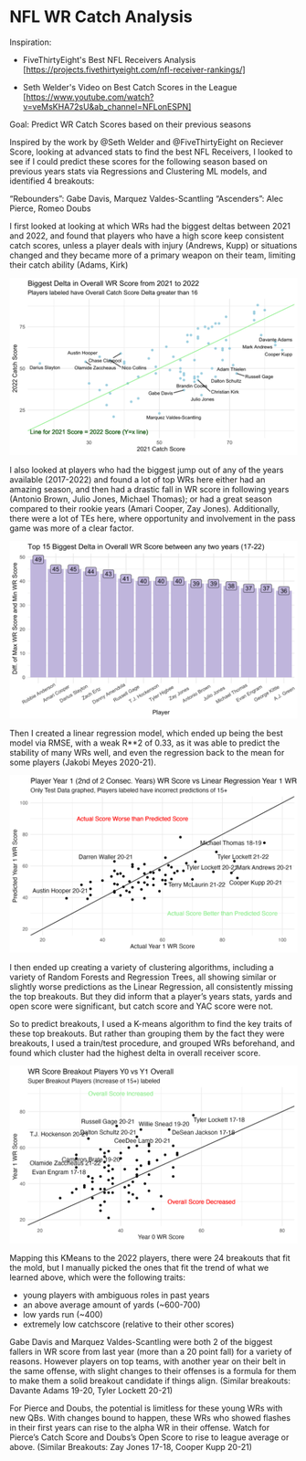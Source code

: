 # NFL WR Catch Analysis

Inspiration:
- FiveThirtyEight's Best NFL Receivers Analysis [https://projects.fivethirtyeight.com/nfl-receiver-rankings/]
  
- Seth Welder's Video on Best Catch Scores in the League [https://www.youtube.com/watch?v=veMsKHA72sU&ab_channel=NFLonESPN]

Goal:
Predict WR Catch Scores based on their previous seasons

Inspired by the work by @Seth Welder and @FiveThirtyEight on Reciever Score, looking at advanced stats to find the best NFL Receivers, I looked to see if I could predict these scores for the following season based on previous years stats via Regressions and Clustering ML models, and identified 4 breakouts:

“Rebounders”: Gabe Davis, Marquez Valdes-Scantling
“Ascenders”: Alec Pierce, Romeo Doubs

I first looked at looking at which WRs had the biggest deltas between 2021 and 2022, and found that players who have a high score keep consistent catch scores, unless a player deals with injury (Andrews, Kupp) or situations changed and they became more of a primary weapon on their team, limiting their catch ability (Adams, Kirk)

![CatchScore_2021v2022.png](https://github.com/rajrdasani/NFL_RecieverScore_Analysis/blob/main/Images/CatchScore_2021v2022.png)

I also looked at players who had the biggest jump out of any of the years available (2017-2022) and found a lot of top WRs here either had an amazing season, and then had a drastic fall in WR score in following years (Antonio Brown, Julio Jones, Michael Thomas); or had a great season compared to their rookie years (Amari Cooper, Zay Jones). Additionally, there were a lot of TEs here, where opportunity and involvement in the pass game was more of a clear factor.

![BiggestCatchScoreDelta_2017_2022.png](https://github.com/rajrdasani/NFL_RecieverScore_Analysis/blob/main/Images/BiggestCatchScoreDelta_2017_2022.png)

Then I created a linear regression model, which ended up being the best model via RMSE, with a weak R**2 of 0.33, as it was able to predict the stability of many WRs well, and even the regression back to the mean for some players (Jakobi Meyes 2020-21).

![LinearRegression_Year1Predictions.png](https://github.com/rajrdasani/NFL_RecieverScore_Analysis/blob/main/Images/LinearRegression_Year1Predictions.png)

I then ended up creating a variety of clustering algorithms, including a variety of Random Forests and Regression Trees, all showing similar or slightly worse predictions as the Linear Regression, all consistently missing the top breakouts. But they did inform that a player’s years stats, yards and open score were significant, but catch score and YAC score were not. 


So to predict breakouts, I used a K-means algorithm to find the key traits of these top breakouts. But rather than grouping them by the fact they were breakouts, I used a train/test procedure, and grouped WRs beforehand, and found which cluster had the highest delta in overall receiver score. 

![BreakoutCluster_Y0vY1Overalls.png](https://github.com/rajrdasani/NFL_RecieverScore_Analysis/blob/main/Images/BreakoutCluster_Y0vY1Overalls.png)

Mapping this KMeans to the 2022 players, there were 24 breakouts that fit the mold, but I manually picked the ones that fit the trend of what we learned above, which were the following traits:
- young players with ambiguous roles in past years 
- an above average amount of yards (~600-700)
- low yards run (~400)
- extremely low catchscore (relative to their other scores)

Gabe Davis and Marquez Valdes-Scantling were both 2 of the biggest fallers in WR score from last year (more than a 20 point fall) for a variety of reasons. However players on top teams, with another year on their belt in the same offense, with slight changes to their offenses is a formula for them to make them a solid breakout candidate if things align. (Similar breakouts: Davante Adams 19-20, Tyler Lockett 20-21)

For Pierce and Doubs, the potential is limitless for these young WRs with new QBs. With changes bound to happen, these WRs who showed flashes in their first years can rise to the alpha WR in their offense. Watch for Pierce’s Catch Score and Doubs’s Open Score to rise to league average or above. (Similar Breakouts: Zay Jones 17-18, Cooper Kupp 20-21)
